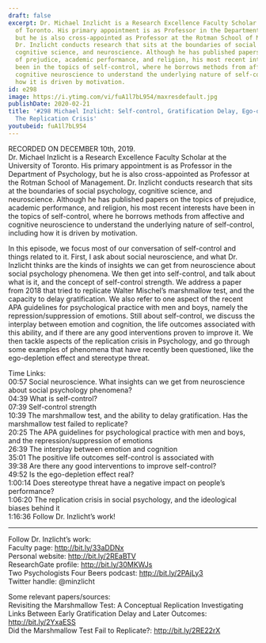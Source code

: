 ```yaml
---
draft: false
excerpt: Dr. Michael Inzlicht is a Research Excellence Faculty Scholar at the University
  of Toronto. His primary appointment is as Professor in the Department of Psychology,
  but he is also cross-appointed as Professor at the Rotman School of Management.
  Dr. Inzlicht conducts research that sits at the boundaries of social psychology,
  cognitive science, and neuroscience. Although he has published papers on the topics
  of prejudice, academic performance, and religion, his most recent interests have
  been in the topics of self-control, where he borrows methods from affective and
  cognitive neuroscience to understand the underlying nature of self-control, including
  how it is driven by motivation.
id: e298
image: https://i.ytimg.com/vi/fuA1l7bL954/maxresdefault.jpg
publishDate: 2020-02-21
title: '#298 Michael Inzlicht: Self-control, Gratification Delay, Ego-depletion, And
  The Replication Crisis'
youtubeid: fuA1l7bL954
---
```

RECORDED ON DECEMBER 10th, 2019.  
Dr. Michael Inzlicht is a Research Excellence Faculty Scholar at the University of Toronto. His primary appointment is as Professor in the Department of Psychology, but he is also cross-appointed as Professor at the Rotman School of Management. Dr. Inzlicht conducts research that sits at the boundaries of social psychology, cognitive science, and neuroscience. Although he has published papers on the topics of prejudice, academic performance, and religion, his most recent interests have been in the topics of self-control, where he borrows methods from affective and cognitive neuroscience to understand the underlying nature of self-control, including how it is driven by motivation.

In this episode, we focus most of our conversation of self-control and things related to it. First, I ask about social neuroscience, and what Dr. Inzlicht thinks are the kinds of insights we can get from neuroscience about social psychology phenomena. We then get into self-control, and talk about what is it, and the concept of self-control strength. We address a paper from 2018 that tried to replicate Walter Mischel’s marshmallow test, and the capacity to delay gratification. We also refer to one aspect of the recent APA guidelines for psychological practice with men and boys, namely the repression/suppression of emotions. Still about self-control, we discuss the interplay between emotion and cognition, the life outcomes associated with this ability, and if there are any good interventions proven to improve it. We then tackle aspects of the replication crisis in Psychology, and go through some examples of phenomena that have recently been questioned, like the ego-depletion effect and stereotype threat. 



Time Links:  
00:57  Social neuroscience. What insights can we get from neuroscience about social psychology phenomena?   
04:39  What is self-control?  
07:39  Self-control strength   
10:39  The marshmallow test, and the ability to delay gratification. Has the marshmallow test failed to replicate?  
20:25  The APA guidelines for psychological practice with men and boys, and the repression/suppression of emotions  
26:39  The interplay between emotion and cognition  
35:01  The positive life outcomes self-control is associated with  
39:38  Are there any good interventions to improve self-control?  
49:52  Is the ego-depletion effect real?  
1:00:14  Does stereotype threat have a negative impact on people’s performance?  
1:06:20  The replication crisis in social psychology, and the ideological biases behind it  
1:16:36  Follow Dr. Inzlicht’s work!

---

Follow Dr. Inzlicht’s work:  
Faculty page: http://bit.ly/33aDDNx  
Personal website: http://bit.ly/2REaBTV  
ResearchGate profile: http://bit.ly/30MKWJs  
Two Psychologists Four Beers podcast: http://bit.ly/2PAjLy3  
Twitter handle: @minzlicht

Some relevant papers/sources:  
Revisiting the Marshmallow Test: A Conceptual Replication Investigating Links Between Early Gratification Delay and Later Outcomes: http://bit.ly/2YxaESS  
Did the Marshmallow Test Fail to Replicate?: http://bit.ly/2RE22rX
